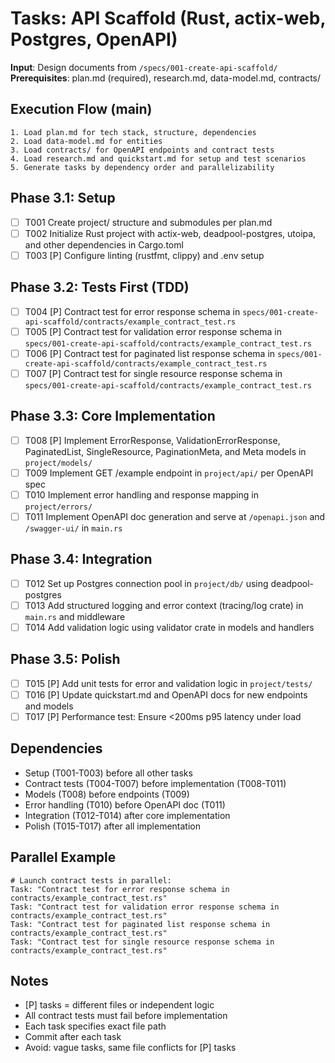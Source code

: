 # Tasks: API Scaffold (Rust, actix-web, Postgres, OpenAPI)

**Input**: Design documents from `/specs/001-create-api-scaffold/`
**Prerequisites**: plan.md (required), research.md, data-model.md, contracts/

## Execution Flow (main)
```
1. Load plan.md for tech stack, structure, dependencies
2. Load data-model.md for entities
3. Load contracts/ for OpenAPI endpoints and contract tests
4. Load research.md and quickstart.md for setup and test scenarios
5. Generate tasks by dependency order and parallelizability
```

## Phase 3.1: Setup
- [ ] T001 Create project/ structure and submodules per plan.md
- [ ] T002 Initialize Rust project with actix-web, deadpool-postgres, utoipa, and other dependencies in Cargo.toml
- [ ] T003 [P] Configure linting (rustfmt, clippy) and .env setup

## Phase 3.2: Tests First (TDD)
- [ ] T004 [P] Contract test for error response schema in `specs/001-create-api-scaffold/contracts/example_contract_test.rs`
- [ ] T005 [P] Contract test for validation error response schema in `specs/001-create-api-scaffold/contracts/example_contract_test.rs`
- [ ] T006 [P] Contract test for paginated list response schema in `specs/001-create-api-scaffold/contracts/example_contract_test.rs`
- [ ] T007 [P] Contract test for single resource response schema in `specs/001-create-api-scaffold/contracts/example_contract_test.rs`

## Phase 3.3: Core Implementation
- [ ] T008 [P] Implement ErrorResponse, ValidationErrorResponse, PaginatedList, SingleResource, PaginationMeta, and Meta models in `project/models/`
- [ ] T009 Implement GET /example endpoint in `project/api/` per OpenAPI spec
- [ ] T010 Implement error handling and response mapping in `project/errors/`
- [ ] T011 Implement OpenAPI doc generation and serve at `/openapi.json` and `/swagger-ui/` in `main.rs`

## Phase 3.4: Integration
- [ ] T012 Set up Postgres connection pool in `project/db/` using deadpool-postgres
- [ ] T013 Add structured logging and error context (tracing/log crate) in `main.rs` and middleware
- [ ] T014 Add validation logic using validator crate in models and handlers

## Phase 3.5: Polish
- [ ] T015 [P] Add unit tests for error and validation logic in `project/tests/`
- [ ] T016 [P] Update quickstart.md and OpenAPI docs for new endpoints and models
- [ ] T017 [P] Performance test: Ensure <200ms p95 latency under load

## Dependencies
- Setup (T001-T003) before all other tasks
- Contract tests (T004-T007) before implementation (T008-T011)
- Models (T008) before endpoints (T009)
- Error handling (T010) before OpenAPI doc (T011)
- Integration (T012-T014) after core implementation
- Polish (T015-T017) after all implementation

## Parallel Example
```
# Launch contract tests in parallel:
Task: "Contract test for error response schema in contracts/example_contract_test.rs"
Task: "Contract test for validation error response schema in contracts/example_contract_test.rs"
Task: "Contract test for paginated list response schema in contracts/example_contract_test.rs"
Task: "Contract test for single resource response schema in contracts/example_contract_test.rs"
```

## Notes
- [P] tasks = different files or independent logic
- All contract tests must fail before implementation
- Each task specifies exact file path
- Commit after each task
- Avoid: vague tasks, same file conflicts for [P] tasks
